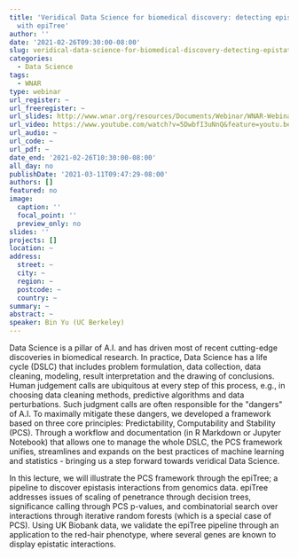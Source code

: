 ```yaml
---
title: 'Veridical Data Science for biomedical discovery: detecting epistatic interactions
  with epiTree'
author: ''
date: '2021-02-26T09:30:00-08:00'
slug: veridical-data-science-for-biomedical-discovery-detecting-epistatic-interactions-with-epitree
categories:
  - Data Science
tags:
  - WNAR
type: webinar
url_register: ~
url_freeregister: ~
url_slides: http://www.wnar.org/resources/Documents/Webinar/WNAR-Webinar_Feb26_2021_Yu.pdf
url_video: https://www.youtube.com/watch?v=5DwbfI3uNnQ&feature=youtu.be
url_audio: ~
url_code: ~
url_pdf: ~
date_end: '2021-02-26T10:30:00-08:00'
all_day: no
publishDate: '2021-03-11T09:47:29-08:00'
authors: []
featured: no
image:
  caption: ''
  focal_point: ''
  preview_only: no
slides: ''
projects: []
location: ~
address:
  street: ~
  city: ~
  region: ~
  postcode: ~
  country: ~
summary: ~
abstract: ~
speaker: Bin Yu (UC Berkeley)
---
```

<!--more-->
Data Science is a pillar of A.I. and has driven most of recent cutting-edge discoveries in biomedical research. In practice, Data Science has a life cycle (DSLC) that includes problem formulation, data collection, data cleaning, modeling, result interpretation and the drawing of conclusions. Human judgement calls are ubiquitous at every step of this process, e.g., in choosing data cleaning methods, predictive algorithms and data perturbations. Such judgment calls are often responsible for the "dangers" of A.I. To maximally mitigate these dangers, we developed a framework based on three core principles: Predictability, Computability and Stability (PCS). Through a workflow and documentation (in R Markdown or Jupyter Notebook) that allows one to manage the whole DSLC, the PCS framework unifies, streamlines and expands on the best practices of machine learning and statistics - bringing us a step forward towards veridical Data Science.  

In this lecture, we will illustrate the PCS framework through the epiTree; a pipeline to discover epistasis interactions from genomics data. epiTree addresses issues of scaling of penetrance through decision trees, significance calling through PCS p-values, and combinatorial search over interactions through iterative random forests (which is a special case of PCS). Using UK Biobank data, we validate the epiTree pipeline through an application to the red-hair phenotype, where several genes are known to display epistatic interactions.
